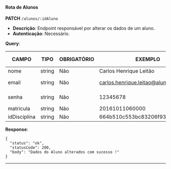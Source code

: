 #### Rota de Alunos

**PATCH** `/alunos/:idAluno`

- **Descrição**: Endpoint responsável por alterar os dados de um aluno.
- **Autenticação**: Necessário.

**Query**:

| CAMPO        | TIPO   | OBRIGATÓRIO   | EXEMPLO                                  | VALORES ACEITOS            |
| ------------ | ------ | ------------- | ---------------------------------------- | -------------------------- |
| nome         | string | Não           | Carlos Henrique Leitão                   |                            |
| email        | string | Não           | carlos.henrique.leitao@aluno.ifce.edu.br | somente @aluno.ifce.edu.br |
| senha        | string | Não           | 12345678                                 | De 8 até - caracteres      |
| matricula    | string | Não           | 20161011060000                           |                            |
| idDisciplina | string | Não           | 664b510c553bc83206f93345                 |                            |

**Response**:

```
{
  "status": "ok",
  "statusCode": 200,
  "body": "Dados do Aluno alterados com sucesso !"
}
```

---
